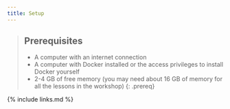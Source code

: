 ```yaml
---
title: Setup
---
```


> ## Prerequisites
>
> * A computer with an internet connection
> * A computer with Docker installed or the access privileges to install Docker yourself
> * 2-4 GB of free memory (you may need about 16 GB of memory for all the lessons in the workshop)
{: .prereq}

{% include links.md %}
